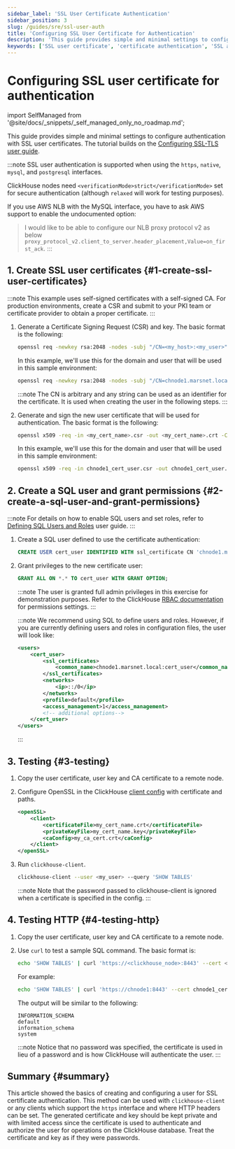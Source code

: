 ```yaml
---
sidebar_label: 'SSL User Certificate Authentication'
sidebar_position: 3
slug: /guides/sre/ssl-user-auth
title: 'Configuring SSL User Certificate for Authentication'
description: 'This guide provides simple and minimal settings to configure authentication with SSL user certificates.'
keywords: ['SSL user certificate', 'certificate authentication', 'SSL authentication', 'user certificates', 'SRE guide']
---
```


# Configuring SSL user certificate for authentication
import SelfManaged from '@site/docs/_snippets/_self_managed_only_no_roadmap.md';

<SelfManaged />

This guide provides simple and minimal settings to configure authentication with SSL user certificates. The tutorial builds on the [Configuring SSL-TLS user guide](../configuring-ssl.md).

:::note
SSL user authentication is supported when using the `https`, `native`, `mysql`, and `postgresql` interfaces.

ClickHouse nodes need `<verificationMode>strict</verificationMode>` set for secure authentication (although `relaxed` will work for testing purposes).

If you use AWS NLB with the MySQL interface, you have to ask AWS support to enable the undocumented option:

> I would like to be able to configure our NLB proxy protocol v2 as below `proxy_protocol_v2.client_to_server.header_placement,Value=on_first_ack`.
:::

## 1. Create SSL user certificates {#1-create-ssl-user-certificates}

:::note
This example uses self-signed certificates with a self-signed CA. For production environments, create a CSR and submit to your PKI team or certificate provider to obtain a proper certificate.
:::

1. Generate a Certificate Signing Request (CSR) and key. The basic format is the following:
    ```bash
    openssl req -newkey rsa:2048 -nodes -subj "/CN=<my_host>:<my_user>"  -keyout <my_cert_name>.key -out <my_cert_name>.csr
    ```
    In this example, we'll use this for the domain and user that will be used in this sample environment:
    ```bash
    openssl req -newkey rsa:2048 -nodes -subj "/CN=chnode1.marsnet.local:cert_user"  -keyout chnode1_cert_user.key -out chnode1_cert_user.csr
    ```
    :::note
    The CN is arbitrary and any string can be used as an identifier for the certificate. It is used when creating the user in the following steps.
    :::

2.  Generate and sign the new user certificate that will be used for authentication. The basic format is the following:
    ```bash
    openssl x509 -req -in <my_cert_name>.csr -out <my_cert_name>.crt -CA <my_ca_cert>.crt -CAkey <my_ca_cert>.key -days 365
    ```
    In this example, we'll use this for the domain and user that will be used in this sample environment:
    ```bash
    openssl x509 -req -in chnode1_cert_user.csr -out chnode1_cert_user.crt -CA marsnet_ca.crt -CAkey marsnet_ca.key -days 365
    ```

## 2. Create a SQL user and grant permissions {#2-create-a-sql-user-and-grant-permissions}

:::note
For details on how to enable SQL users and set roles, refer to [Defining SQL Users and Roles](index.md) user guide.
:::

1. Create a SQL user defined to use the certificate authentication:
    ```sql
    CREATE USER cert_user IDENTIFIED WITH ssl_certificate CN 'chnode1.marsnet.local:cert_user';
    ```

2. Grant privileges to the new certificate user:
    ```sql
    GRANT ALL ON *.* TO cert_user WITH GRANT OPTION;
    ```
    :::note
    The user is granted full admin privileges in this exercise for demonstration purposes. Refer to the ClickHouse [RBAC documentation](/guides/sre/user-management/index.md) for permissions settings.
    :::

    :::note
    We recommend using SQL to define users and roles. However, if you are currently defining users and roles in configuration files, the user will look like:
    ```xml
    <users>
        <cert_user>
            <ssl_certificates>
                <common_name>chnode1.marsnet.local:cert_user</common_name>
            </ssl_certificates>
            <networks>
                <ip>::/0</ip>
            </networks>
            <profile>default</profile>
            <access_management>1</access_management>
            <!-- additional options-->
        </cert_user>
    </users>
    ```
    :::

## 3. Testing {#3-testing}

1. Copy the user certificate, user key and CA certificate to a remote node.

2. Configure OpenSSL in the ClickHouse [client config](/interfaces/cli.md#configuration_files) with certificate and paths.

    ```xml
    <openSSL>
        <client>
            <certificateFile>my_cert_name.crt</certificateFile>
            <privateKeyFile>my_cert_name.key</privateKeyFile>
            <caConfig>my_ca_cert.crt</caConfig>
        </client>
    </openSSL>
    ```

3. Run `clickhouse-client`.
    ```bash
    clickhouse-client --user <my_user> --query 'SHOW TABLES'
    ```
    :::note
    Note that the password passed to clickhouse-client is ignored when a certificate is specified in the config.
    :::

## 4. Testing HTTP {#4-testing-http}

1. Copy the user certificate, user key and CA certificate to a remote node.

2. Use `curl` to test a sample SQL command. The basic format is:
    ```bash
    echo 'SHOW TABLES' | curl 'https://<clickhouse_node>:8443' --cert <my_cert_name>.crt --key <my_cert_name>.key --cacert <my_ca_cert>.crt -H "X-ClickHouse-SSL-Certificate-Auth: on" -H "X-ClickHouse-User: <my_user>" --data-binary @-
    ```
    For example:
    ```bash
    echo 'SHOW TABLES' | curl 'https://chnode1:8443' --cert chnode1_cert_user.crt --key chnode1_cert_user.key --cacert marsnet_ca.crt -H "X-ClickHouse-SSL-Certificate-Auth: on" -H "X-ClickHouse-User: cert_user" --data-binary @-
    ```
    The output will be similar to the following:
    ```response
    INFORMATION_SCHEMA
    default
    information_schema
    system
    ```
    :::note
    Notice that no password was specified, the certificate is used in lieu of a password and is how ClickHouse will authenticate the user.
    :::

## Summary {#summary}

This article showed the basics of creating and configuring a user for SSL certificate authentication. This method can be used with `clickhouse-client` or any clients which support the `https` interface and where HTTP headers can be set. The generated certificate and key should be kept private and with limited access since the certificate is used to authenticate and authorize the user for operations on the ClickHouse database. Treat the certificate and key as if they were passwords.
